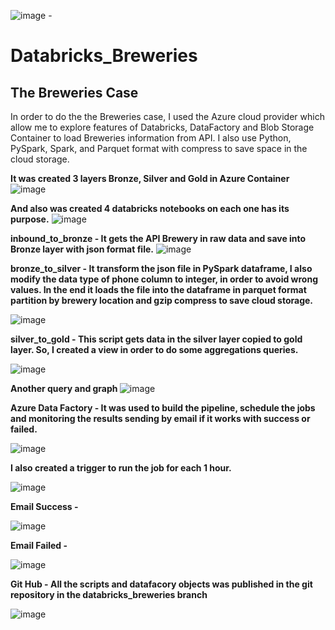 ![image](https://github.com/menout1/databricks_breweries/assets/58555709/60b46ced-20f7-4e57-a4cf-0985626eb22c) - <h1> <b> Databricks_Breweries </b> </h1>

<h2> The Breweries Case </h2>

In order to do the the Breweries case, I used the Azure cloud provider which allow me to explore features of Databricks, DataFactory and Blob Storage Container  to load Breweries information from API. I also use Python, PySpark, Spark, and Parquet format with compress to save space in the cloud storage.

<b> It was created 3 layers Bronze, Silver and Gold in Azure Container </b>
![image](https://github.com/menout1/databricks_breweries/assets/58555709/1c0eb324-6d50-4ec6-b48a-fa33cab09134)

<b>And also was created 4 databricks notebooks on each one has its purpose.</b>
![image](https://github.com/menout1/databricks_breweries/assets/58555709/40687e08-5cf2-4d5b-a5aa-1a7e10414217)

<b> inbound_to_bronze - It gets the API Brewery in raw data and save into Bronze layer with json format file.</b>
![image](https://github.com/menout1/databricks_breweries/assets/58555709/53271bbc-a0c5-459b-a4f7-de3ec27ef710)

<b> bronze_to_silver - It transform the json file in PySpark dataframe, I also modify the data type of phone column to integer, in order to  avoid wrong values. In the end it loads the file into the dataframe in parquet format partition by brewery location and gzip compress to save cloud storage.</b>

![image](https://github.com/menout1/databricks_breweries/assets/58555709/8efe0113-92e9-4a44-a6e4-2c7a87507fc1)

<b> silver_to_gold - This script gets data in the silver layer copied to gold layer. So, I created a view in order to do some aggregations queries.</b>

![image](https://github.com/menout1/databricks_breweries/assets/58555709/c370aa61-7a53-4f93-8131-5748a8435735)

<b> Another query and graph </b>
![image](https://github.com/menout1/databricks_breweries/assets/58555709/6b50297b-6ac7-4133-b3dd-38a68b8d912d)


<b> Azure Data Factory - It was used to build the pipeline, schedule the jobs and monitoring the results sending by email if it works with success or failed. </b> 

![image](https://github.com/menout1/databricks_breweries/assets/58555709/005412d8-d9d1-4234-959d-bdf33941a17c)

<b> I also created a trigger to run the job for each 1 hour. </b>

![image](https://github.com/menout1/databricks_breweries/assets/58555709/c53cb965-5237-42b9-b0d7-b45e71cd89f2)


<b>Email Success - </b>

![image](https://github.com/menout1/databricks_breweries/assets/58555709/817115e5-c88e-4b92-a1f2-2ce286bc6cd7)

<b>Email Failed -</b>

![image](https://github.com/menout1/databricks_breweries/assets/58555709/34b4343c-e34a-405a-bfc8-906a446ae857)

<b>Git Hub - All the scripts and datafacory objects was published in the git repository in the databricks_breweries branch </b>

![image](https://github.com/menout1/databricks_breweries/assets/58555709/1f365ba2-2771-4f0a-b713-56bb3a6250fa)









